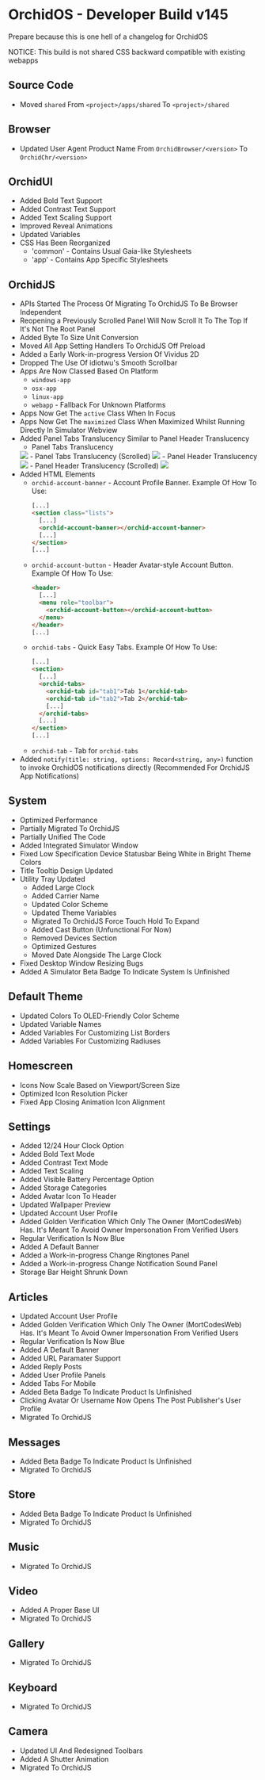 # OrchidOS - Developer Build v145

Prepare because this is one hell of a changelog for OrchidOS

NOTICE: This build is not shared CSS backward compatible with existing webapps

## Source Code
- Moved `shared` From `<project>/apps/shared` To `<project>/shared`

## Browser
- Updated User Agent Product Name From `OrchidBrowser/<version>` To `OrchidChr/<version>`

## OrchidUI
- Added Bold Text Support
- Added Contrast Text Support
- Added Text Scaling Support
- Improved Reveal Animations
- Updated Variables
- CSS Has Been Reorganized
  - 'common' - Contains Usual Gaia-like Stylesheets
  - 'app' - Contains App Specific Stylesheets

## OrchidJS
- APIs Started The Process Of Migrating To OrchidJS To Be Browser Independent
- Reopening a Previously Scrolled Panel Will Now Scroll It To The Top If It's Not The Root Panel
- Added Byte To Size Unit Conversion
- Moved All App Setting Handlers To OrchidJS Off Preload
- Added a Early Work-in-progress Version Of Vividus 2D
- Dropped The Use Of idiotwu's Smooth Scrollbar
- Apps Are Now Classed Based On Platform
  - `windows-app`
  - `osx-app`
  - `linux-app`
  - `webapp` - Fallback For Unknown Platforms
- Apps Now Get The `active` Class When In Focus
- Apps Now Get The `maximized` Class When Maximized Whilst Running Directly In Simulator Webview
- Added Panel Tabs Translucency Similar to Panel Header Translucency
  - Panel Tabs Translucency  
  <img src="images/tabs_normal.png">
  - Panel Tabs Translucency (Scrolled)  
  <img src="images/tabs_scrolled.png">
  - Panel Header Translucency  
  <img src="images/header_normal.png">
  - Panel Header Translucency (Scrolled)  
  <img src="images/header_scrolled.png">
- Added HTML Elements
  - `orchid-account-banner` - Account Profile Banner. Example Of How To Use:
    ```html
    [...]
    <section class="lists">
      [...]
      <orchid-account-banner></orchid-account-banner>
      [...]
    </section>
    [...]
    ```
  - `orchid-account-button` - Header Avatar-style Account Button. Example Of How To Use:
    ```html
    <header>
      [...]
      <menu role="toolbar">
        <orchid-account-button></orchid-account-button>
      </menu>
    </header>
    [...]
    ```
  - `orchid-tabs` - Quick Easy Tabs. Example Of How To Use:
    ```html
    [...]
    <section>
      [...]
      <orchid-tabs>
        <orchid-tab id="tab1">Tab 1</orchid-tab>
        <orchid-tab id="tab2">Tab 2</orchid-tab>
        [...]
      </orchid-tabs>
      [...]
    </section>
    [...]
    ```
  - `orchid-tab` - Tab for `orchid-tabs`
- Added `notify(title: string, options: Record<string, any>)` function to invoke OrchidOS notifications directly (Recommended For OrchidJS App Notifications)

## System
- Optimized Performance
- Partially Migrated To OrchidJS
- Partially Unified The Code
- Added Integrated Simulator Window
- Fixed Low Specification Device Statusbar Being White in Bright Theme Colors
- Title Tooltip Design Updated
- Utility Tray Updated
  - Added Large Clock
  - Added Carrier Name
  - Updated Color Scheme
  - Updated Theme Variables
  - Migrated To OrchidJS Force Touch Hold To Expand
  - Added Cast Button (Unfunctional For Now)
  - Removed Devices Section
  - Optimized Gestures
  - Moved Date Alongside The Large Clock
- Fixed Desktop Window Resizing Bugs
- Added A Simulator Beta Badge To Indicate System Is Unfinished

## Default Theme
- Updated Colors To OLED-Friendly Color Scheme
- Updated Variable Names
- Added Variables For Customizing List Borders
- Added Variables For Customizing Radiuses

## Homescreen
- Icons Now Scale Based on Viewport/Screen Size
- Optimized Icon Resolution Picker
- Fixed App Closing Animation Icon Alignment

## Settings
- Added 12/24 Hour Clock Option
- Added Bold Text Mode
- Added Contrast Text Mode
- Added Text Scaling
- Added Visible Battery Percentage Option
- Added Storage Categories
- Added Avatar Icon To Header
- Updated Wallpaper Preview
- Updated Account User Profile
- Added Golden Verification Which Only The Owner (MortCodesWeb) Has. It's Meant To Avoid Owner Impersonation From Verified Users
- Regular Verification Is Now Blue
- Added A Default Banner
- Added a Work-in-progress Change Ringtones Panel
- Added a Work-in-progress Change Notification Sound Panel
- Storage Bar Height Shrunk Down

## Articles
- Updated Account User Profile
- Added Golden Verification Which Only The Owner (MortCodesWeb) Has. It's Meant To Avoid Owner Impersonation From Verified Users
- Regular Verification Is Now Blue
- Added A Default Banner
- Added URL Paramater Support
- Added Reply Posts
- Added User Profile Panels
- Added Tabs For Mobile
- Added Beta Badge To Indicate Product Is Unfinished
- Clicking Avatar Or Username Now Opens The Post Publisher's User Profile
- Migrated To OrchidJS

## Messages
- Added Beta Badge To Indicate Product Is Unfinished
- Migrated To OrchidJS

## Store
- Added Beta Badge To Indicate Product Is Unfinished
- Migrated To OrchidJS

## Music
- Migrated To OrchidJS

## Video
- Added A Proper Base UI
- Migrated To OrchidJS

## Gallery
- Migrated To OrchidJS

## Keyboard
- Migrated To OrchidJS

## Camera
- Updated UI And Redesigned Toolbars
- Added A Shutter Animation
- Migrated To OrchidJS
